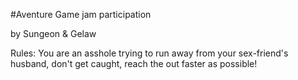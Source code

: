 #Aventure
Game jam participation

by Sungeon & Gelaw

Rules:
You are an asshole trying to run away from your sex-friend's husband, don't get caught, reach
the out faster as possible!
